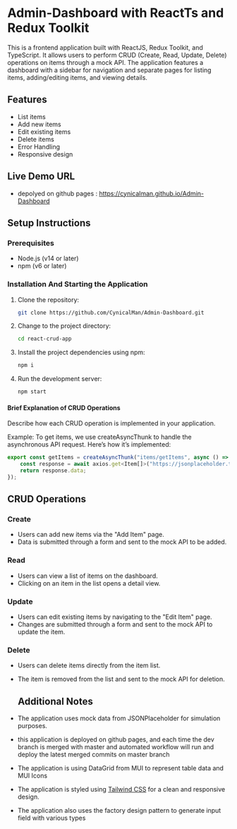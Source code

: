 # Admin-Dashboard with ReactTs and Redux Toolkit

This is a frontend application built with ReactJS, Redux Toolkit, and TypeScript. It allows users to perform CRUD (Create, Read, Update, Delete) operations on items through a mock API. The application features a dashboard with a sidebar for navigation and separate pages for listing items, adding/editing items, and viewing details.

## Features
- List items
- Add new items
- Edit existing items
- Delete items
- Error Handling
- Responsive design

## Live Demo URL
- depolyed on github pages : https://cynicalman.github.io/Admin-Dashboard

## Setup Instructions

### Prerequisites

- Node.js (v14 or later)
- npm (v6 or later)

### Installation And Starting the Application 

1. Clone the repository:
   ```bash
   git clone https://github.com/CynicalMan/Admin-Dashboard.git

2. Change to the project directory:
   ```bash
   cd react-crud-app

3. Install the project dependencies using npm:
   ```bash
   npm i
   
4. Run the development server:
   ```bash
   npm start


#### Brief Explanation of CRUD Operations

Describe how each CRUD operation is implemented in your application.

Example: To get items, we use createAsyncThunk to handle the asynchronous API request. Here’s how it’s implemented:
```js
export const getItems = createAsyncThunk("items/getItems", async () => {
    const response = await axios.get<Item[]>("https://jsonplaceholder.typicode.com/todos"); 
    return response.data;
});
```

## CRUD Operations

### Create

- Users can add new items via the "Add Item" page.
- Data is submitted through a form and sent to the mock API to be added.

### Read

- Users can view a list of items on the dashboard.
- Clicking on an item in the list opens a detail view.

### Update

- Users can edit existing items by navigating to the "Edit Item" page.
- Changes are submitted through a form and sent to the mock API to update the item.

### Delete

- Users can delete items directly from the item list.
- The item is removed from the list and sent to the mock API for deletion.

  ## Additional Notes

- The application uses mock data from JSONPlaceholder for simulation purposes.
- this application is deployed on github pages, and each time the dev branch is merged with master and automated workflow will run and deploy the latest merged commits on master branch
- The application is using DataGrid from MUI to represent table data and MUI Icons 
- The application is styled using [Tailwind CSS](https://tailwindcss.com/) for a clean and responsive design.
- The application also uses the factory design pattern to generate input field with various types 



